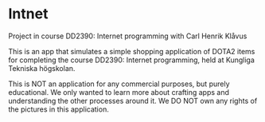 Intnet
======

Project in course DD2390: Internet programming with Carl Henrik Klåvus

This is an app that simulates a simple shopping application of DOTA2 items for completing the course DD2390: Internet programming, held at Kungliga Tekniska högskolan. 

This is NOT an application for any commercial purposes, but purely educational. We only wanted to learn more about crafting apps and understanding the other processes around it. We DO NOT own any rights of the pictures in this application.

